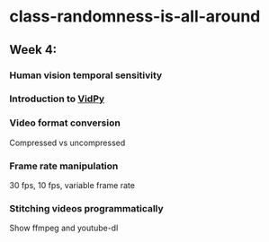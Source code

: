 # class-randomness-is-all-around

## Week 4:

### Human vision temporal sensitivity

### Introduction to [VidPy](https://antiboredom.github.io/vidpy/)

### Video format conversion

Compressed vs uncompressed

### Frame rate manipulation

30 fps, 10 fps, variable frame rate

### Stitching videos programmatically

Show ffmpeg and youtube-dl
